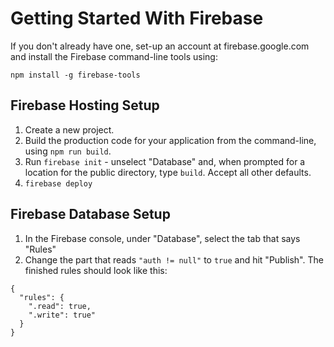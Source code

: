 # Getting Started With Firebase

If you don't already have one, set-up an account at firebase.google.com and install the Firebase command-line tools using:

```
npm install -g firebase-tools
```

## Firebase Hosting Setup

1. Create a new project.
2. Build the production code for your application from the command-line, using `npm run build`.
3. Run `firebase init` - unselect "Database" and, when prompted for a location for the public directory, type `build`. Accept all other defaults.
4. `firebase deploy`

## Firebase Database Setup

1. In the Firebase console, under "Database", select the tab that says "Rules"
2. Change the part that reads `"auth != null"` to `true` and hit "Publish". The finished rules should look like this:

```
{
  "rules": {
    ".read": true,
    ".write": true"
  }
}
```
